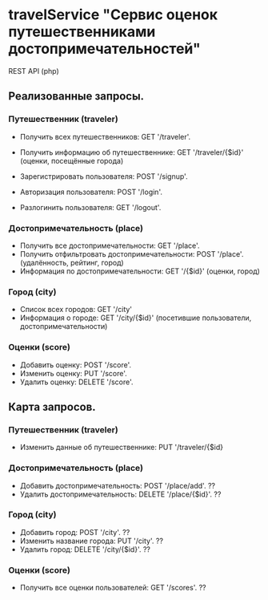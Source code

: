 # travelService "Сервис оценок путешественниками достопримечательностей"
REST API (php)

## Реализованные запросы.
### Путешественник (traveler)
- Получить всех путешественников: GET '/traveler'.
- Получить информацию об путешественнике: GET '/traveler/{$id}' (оценки, посещённые города)

- Зарегистрировать пользователя: POST '/signup'.
- Авторизация пользователя: POST '/login'.
- Разлогинить пользователя: GET '/logout'.
### Достопримечательность (place)
- Получить все достопримечательности: GET '/place'.
- Получить отфильтровать достопримечательности: POST '/place'. (удалённость, рейтинг, город)
- Информация по достопримечательности: GET '/{$id}' (оценки, город)
### Город (city)
- Список всех городов: GET '/city'
- Информация о городе: GET '/city/{$id}' (посетившие пользователи, достопримечательности)

### Оценки (score)
- Добавить оценку: POST '/score'.
- Изменить оценку: PUT '/score'.
- Удалить оценку: DELETE '/score'.


## Карта запросов.
### Путешественник (traveler)
- Изменить данные об путешественнике: PUT '/traveler/{$id}
### Достопримечательность (place)


- Добавить достопримечательность: POST '/place/add'. ??
- Удалить достопримечательность: DELETE '/place/{$id}'. ??
### Город (city)



- Добавить город: POST '/city'. ??
- Изменить название города: PUT '/city'. ??
- Удалить город: DELETE '/city/{$id}'. ??
### Оценки (score)
- Получить все оценки пользователей: GET '/scores'. ??

